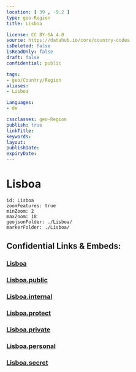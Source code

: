 ```yaml
---
location: [ 39 , -9.2 ] 
type: geo-Region
title: Lisboa

license: CC BY-SA 4.0
source: https://datahub.io/core/country-codes
isDeleted: false
isReadOnly: false
draft: false
confidential: public

tags:
- geo/Country/Region
aliases:
- Lisboa

Languages:
- de

cssclasses: geo-Region
publish: true
linkTitle: 
keywords: 
layout: 
publishDate: 
expiryDate: 
---
```


# Lisboa

```leaflet
id: Lisboa
zoomFeatures: true 
minZoom: 2 
maxZoom: 18
geojsonFolder: ./Lisboa/
markerFolder: ./Lisboa/
```


## Confidential Links & Embeds: 

### [Lisboa](/_Standards/Earth/Continent/Europe/Europe~South/Portugal/Districts~Portugal/Lisboa.md) 

### [Lisboa.public](/_public/Earth/Continent/Europe/Europe~South/Portugal/Districts~Portugal/Lisboa.public.md) 

### [Lisboa.internal](/_internal/Earth/Continent/Europe/Europe~South/Portugal/Districts~Portugal/Lisboa.internal.md) 

### [Lisboa.protect](/_protect/Earth/Continent/Europe/Europe~South/Portugal/Districts~Portugal/Lisboa.protect.md) 

### [Lisboa.private](/_private/Earth/Continent/Europe/Europe~South/Portugal/Districts~Portugal/Lisboa.private.md) 

### [Lisboa.personal](/_personal/Earth/Continent/Europe/Europe~South/Portugal/Districts~Portugal/Lisboa.personal.md) 

### [Lisboa.secret](/_secret/Earth/Continent/Europe/Europe~South/Portugal/Districts~Portugal/Lisboa.secret.md)

